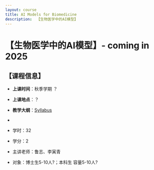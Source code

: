 ```yaml
---
layout: course
title: AI Models for Biomedicine
description:  【生物医学中的AI模型】
---
```


# 【生物医学中的AI模型】-  coming in 2025





## 【课程信息】

* **上课时间**：秋季学期 ？
* **上课地点**：？
* **教学大纲**：[Syllabus](https://courses.ncRNAlab.org/ai-syllabus)
* 
  
* 学时：32
* 学分：2
* 主讲老师：鲁志、李寅青
* 对象：博士生5-10人?；本科生 容量5-10人?

